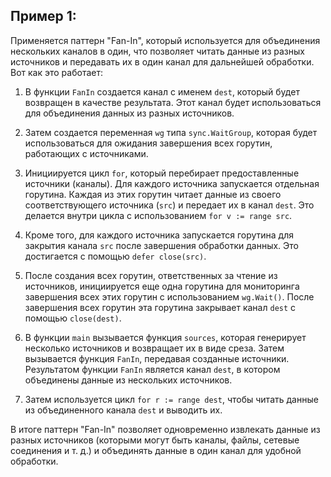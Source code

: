 ## Пример 1:

Применяется паттерн "Fan-In", который используется для объединения нескольких каналов в один, что позволяет читать данные из разных источников и передавать их в один канал для дальнейшей обработки. Вот как это работает:

1. В функции `FanIn` создается канал с именем `dest`, который будет возвращен в качестве результата. Этот канал будет использоваться для объединения данных из разных источников.

2. Затем создается переменная `wg` типа `sync.WaitGroup`, которая будет использоваться для ожидания завершения всех горутин, работающих с источниками.

3. Инициируется цикл `for`, который перебирает предоставленные источники (каналы). Для каждого источника запускается отдельная горутина. Каждая из этих горутин читает данные из своего соответствующего источника (`src`) и передает их в канал `dest`. Это делается внутри цикла с использованием `for v := range src`.

4. Кроме того, для каждого источника запускается горутина для закрытия канала `src` после завершения обработки данных. Это достигается с помощью `defer close(src)`.

5. После создания всех горутин, ответственных за чтение из источников, инициируется еще одна горутина для мониторинга завершения всех этих горутин с использованием `wg.Wait()`. После завершения всех горутин эта горутина закрывает канал `dest` с помощью `close(dest)`.

6. В функции `main` вызывается функция `sources`, которая генерирует несколько источников и возвращает их в виде среза. Затем вызывается функция `FanIn`, передавая созданные источники. Результатом функции `FanIn` является канал `dest`, в котором объединены данные из нескольких источников.

7. Затем используется цикл `for r := range dest`, чтобы читать данные из объединенного канала `dest` и выводить их.

В итоге паттерн "Fan-In" позволяет одновременно извлекать данные из разных источников (которыми могут быть каналы, файлы, сетевые соединения и т. д.) и объединять данные в один канал для удобной обработки.